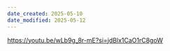 ```yaml
---
date_created: 2025-05-10
date_modified: 2025-05-12
---
```


https://youtu.be/wLb9g_8r-mE?si=jdBlx1CaO1rC8goW